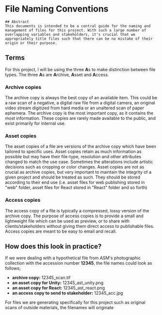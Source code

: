 # File Naming Conventions
	## Abstract
	This documents is intended to be a central guide for the naming and management of files for this project. With such a large number of overlapping variables and stakeholders, it's crucial that we appropriately title files such that there can be no mistake of their origin or their purpose. 

## Terms
For this project, I will be using the three **A**s to make distinction between file types. The three **A**s are **A**rchive, **A**sset and **A**ccess. 

### Archive copies
The archive copy is always the best copy of an available item. This could be a raw scan of a negative, a digital raw file from a digital camera, an original video stream digitized from hard media or an unaltered scan of paper ephemera. The archive copy is the most important copy, as it contains the most information. These copies are rarely made available to the public, and exist primarily for internal use.

### Asset copies
The asset copies of a file are versions of the archive copy which have been tailored to specific uses. Asset copies retain as much information as possible but may have their file-type, resolution and other attributes changed to match the use case. Sometimes the alterations include artistic decisions such as cropping or color changes. Asset copies are not as crucial as archive copies, but very important to maintain the integrity of a given project and should be treated as such. They should be stored according to their end use (i.e. asset files for web publishing stored in "web" folder, asset files for React stored in "React" folder and so forth)

### Access copies
The access copy of a file is typically a compressed, lossy version of the archive copy. The purpose of access copies is to provide a small and lightweight file which can be used as preview, or to share with clients/stakeholders without giving them direct access to publishable files. Access copies are meant to be easy to email and recall.

## How does this look in practice?

If we were dealing with a hypothetical file from ASM's photographic collection with the accession number **12345**, the file names could look as follows;

  - **archive copy:** 12345_scan.tif
  - **an asset copy for Unity:** 12345_ast_unity.png
  - **an asset copy for React:** 12345_ast_react.png
  - **an access copy to send to stakeholder:** 12345_acc.jpg

For files we are generating specifically for this project such as original scans of outside materials, the filenames will originate 
